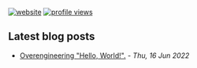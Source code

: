 [![website](https://img.shields.io/badge/p--v.pages.dev-grey?logo=rss)](https://p-v.pages.dev)
[![profile views](https://komarev.com/ghpvc/?username=priyavrat-misra)](https://www.youtube.com/watch?v=dQw4w9WgXcQ)
## Latest blog posts

- [Overengineering "Hello, World!".](https://p-v.pages.dev/blog/hello-world/) - *Thu, 16 Jun 2022*

